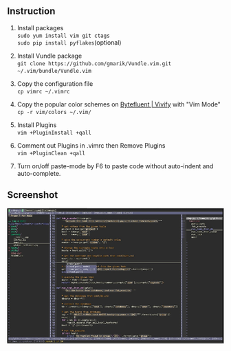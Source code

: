Instruction
---
1. Install packages<br>
`sudo yum install vim git ctags`<br>
`sudo pip install pyflakes`(optional)<br>

2. Install Vundle package<br>
`git clone https://github.com/gmarik/Vundle.vim.git ~/.vim/bundle/Vundle.vim`<br>

3. Copy the configuration file<br>
`cp vimrc ~/.vimrc`<br>

4. Copy the popular color schemes on [Bytefluent | Vivify](http://bytefluent.com/vivify/) with "Vim Mode"<br>
`cp -r vim/colors ~/.vim/`<br>

5. Install Plugins<br>
`vim +PluginInstall +qall`<br>

6. Comment out Plugins in .vimrc then Remove Plugins<br>
`vim +PluginClean +qall`<br>

7. Turn on/off paste-mode by F6 to paste code without auto-indent and auto-complete.<br>

Screenshot
---
![image](screenshot.png)
